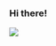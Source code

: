 ### Hi there!

<a href="https://mail.naver.com" target="_blank"><img src="https://img.shields.io/badge/EA4335?style=plastic&logo=Gmail&logoColor=000000"/></a>
